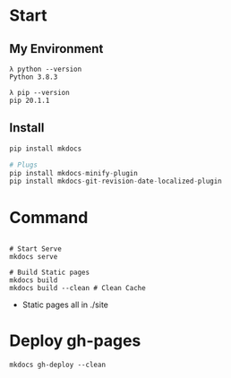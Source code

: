 
# Start

## My Environment
```
λ python --version
Python 3.8.3

λ pip --version
pip 20.1.1 
```

## Install

```py
pip install mkdocs

# Plugs
pip install mkdocs-minify-plugin
pip install mkdocs-git-revision-date-localized-plugin
```

# Command

```

# Start Serve
mkdocs serve

# Build Static pages
mkdocs build
mkdocs build --clean # Clean Cache
```

- Static pages all in ./site

# Deploy gh-pages
```
mkdocs gh-deploy --clean
```